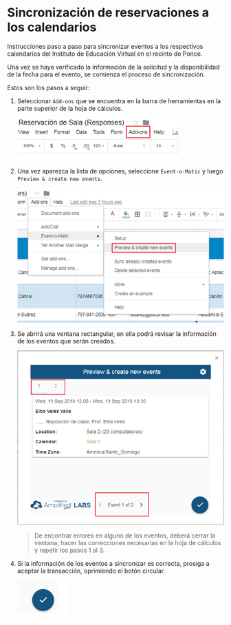 # Sincronización de reservaciones a los calendarios

Instrucciones paso a paso para sincronizar eventos a los respectivos calendarios del Instituto de Educación Virtual en el recinto de Ponce.

Una vez se haya verificado la información de la solicitud y la disponibilidad de la fecha para el evento, se comienza el proceso de sincronización.

Estos son los pasos a seguir:

1. Seleccionar `Add-ons` que se encuentra en la barra de herramientas en la parte superior de la hoja de cálculos.

   ![Add-ons](../.gitbook/assets/add-ons.png)

2. Una vez aparezca la lista de opciones, seleccione `Event-o-Matic` y luego `Preview & create new events`.

   ![Preview &amp; create](../.gitbook/assets/preview_create.png)

3. Se abrirá una ventana rectangular, en ella podrá revisar la información de los eventos que serán creados.

   ![Preview events](../.gitbook/assets/preview_events.png)

   > De encontrar errores en alguno de los eventos, deberá cerrar la ventana, hacer las correcciones necesarias en la hoja de cálculos y repetir los pasos 1 al 3.

4. Si la información de los eventos a sincronizar es correcta, prosiga a aceptar la transacción, oprimiendo el botón circular.

   ![Acept](../.gitbook/assets/preview_acept.png)

